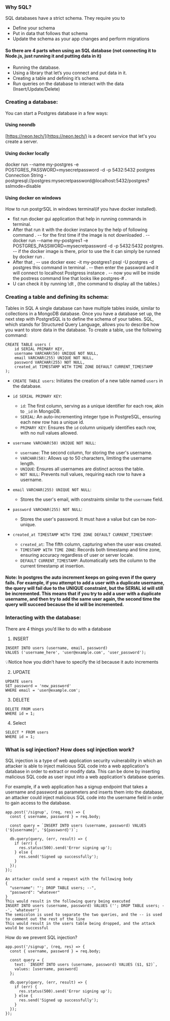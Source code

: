 ### Why SQL?

SQL databases have a strict schema. They require you to

- Define your schema
- Put in data that follows that schema
- Update the schema as your app changes and perform migrations

#### So there are 4 parts when using an SQL database (not connecting it to Node.js, just running it and putting data in it)

- Running the database.
- Using a library that let’s you connect and put data in it.
- Creating a table and defining it’s schema.
- Run queries on the database to interact with the data (Insert/Update/Delete)

### Creating a database:

You can start a Postgres database in a few ways:

#### Using neondb

[https://neon.tech/](https://neon.tech/) is a decent service that let's you create a server.

#### Using docker locally

docker run --name my-postgres -e POSTGRES_PASSWORD=mysecretpassword -d -p 5432:5432 postgres
Connection String - postgresql://postgres:mysecretpassword@localhost:5432/postgres?sslmode=disable

#### Using docker on windows

How to run postgrSQL in windows terminal(if you have docker installed).

- fist run docker gui application that help in running commands in terminal.
- After that run it with the docker instance by the help of following command .
  -- for the first time if the image is not downloaded .
  -- docker run --name my-postgres1 -e POSTGRES_PASSWORD=mysecretpassword -d -p 5432:5432 postgres.
  -- if the docker image is there, prior to use the it can simply be runned by docker run <image name>.
- After that ,
  -- use docker exec -it my-postgres1 psql -U postgres -d postgres this command in terminal .
  -- then enter the password and it will connect to localhost Postgress instance .
  -- now you will be inside the postress command line that looks like postgres-# .
- U can check it by running \\dt , (the command to display all the tables.)

### Creating a table and defining its schema:

Tables in SQL
A single database can have multiple tables inside, similar to collections in a MongoDB database. Once you have a database set up, the next step with PostgreSQL is to define the schema of your tables. SQL, which stands for Structured Query Language, allows you to describe how you want to store data in the database. To create a table, use the following command:

```
CREATE TABLE users (
    id SERIAL PRIMARY KEY,
    username VARCHAR(50) UNIQUE NOT NULL,
    email VARCHAR(255) UNIQUE NOT NULL,
    password VARCHAR(255) NOT NULL,
    created_at TIMESTAMP WITH TIME ZONE DEFAULT CURRENT_TIMESTAMP
);
```

- `CREATE TABLE users`: Initiates the creation of a new table named `users` in the database.

- `id SERIAL PRIMARY KEY`:

  - `id`: The first column, serving as a unique identifier for each row, akin to `_id` in MongoDB.
  - `SERIAL`: An auto-incrementing integer type in PostgreSQL, ensuring each new row has a unique id.
  - `PRIMARY KEY`: Ensures the `id` column uniquely identifies each row, with no null values allowed.

- `username VARCHAR(50) UNIQUE NOT NULL`:

  - `username`: The second column, for storing the user's username.
  - `VARCHAR(50)`: Allows up to 50 characters, limiting the username length.
  - `UNIQUE`: Ensures all usernames are distinct across the table.
  - `NOT NULL`: Prevents null values, requiring each row to have a username.

- `email VARCHAR(255) UNIQUE NOT NULL`:

  - Stores the user's email, with constraints similar to the `username` field.

- `password VARCHAR(255) NOT NULL`:

  - Stores the user's password. It must have a value but can be non-unique.

- `created_at TIMESTAMP WITH TIME ZONE DEFAULT CURRENT_TIMESTAMP`:
  - `created_at`: The fifth column, capturing when the user was created.
  - `TIMESTAMP WITH TIME ZONE`: Records both timestamp and time zone, ensuring accuracy regardless of user or server locale.
  - `DEFAULT CURRENT_TIMESTAMP`: Automatically sets the column to the current timestamp at insertion.

#### Note: In postgres the auto increment keeps on going even if the query fails. For example, if you attempt to add a user with a duplicate username, the query will fail due to the UNIQUE constraint, but the SERIAL id will still be incremented. This means that if you try to add a user with a duplicate username, and then try to add the same user again, the second time the query will succeed because the id will be incremented.

### Interacting with the database:

There are 4 things you’d like to do with a database

1. INSERT

```
INSERT INTO users (username, email, password)
VALUES ('username_here', 'user@example.com', 'user_password');
```

💡Notice how you didn’t have to specify the id because it auto increments

2. UPDATE

```
UPDATE users
SET password = 'new_password'
WHERE email = 'user@example.com';
```

3. DELETE

```
DELETE FROM users
WHERE id = 1;
```

4. Select

```
SELECT * FROM users
WHERE id = 1;
```

### What is sql injection? How does sql injection work?

SQL injection is a type of web application security vulnerability in which an attacker is able to inject malicious SQL code into a web application's database in order to extract or modify data. This can be done by inserting malicious SQL code as user input into a web application's database queries.

For example, if a web application has a signup endpoint that takes a username and password as parameters and inserts them into the database, an attacker could inject malicious SQL code into the username field in order to gain access to the database.

```
app.post('/signup', (req, res) => {
  const { username, password } = req.body;

  const query = `INSERT INTO users (username, password) VALUES ('${username}', '${password}')`;

  db.query(query, (err, result) => {
    if (err) {
      res.status(500).send('Error signing up');
    } else {
      res.send('Signed up successfully');
    }
  });
});

An attacker could send a request with the following body
{
  "username": "'; DROP TABLE users; --",
  "password": "whatever"
}
This would result in the following query being executed
INSERT INTO users (username, password) VALUES (''; DROP TABLE users; --', 'whatever')
The semicolon is used to separate the two queries, and the -- is used to comment out the rest of the line
This would result in the users table being dropped, and the attack would be successful
```

How do we prevent SQL injection?

```
app.post('/signup', (req, res) => {
  const { username, password } = req.body;

  const query = {
    text: `INSERT INTO users (username, password) VALUES ($1, $2)`,
    values: [username, password]
  };

  db.query(query, (err, result) => {
    if (err) {
      res.status(500).send('Error signing up');
    } else {
      res.send('Signed up successfully');
    }
  });
});
```
